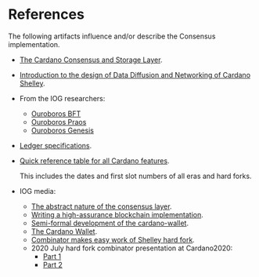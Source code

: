 # References 

The following artifacts influence and/or describe the Consensus implementation.

* [The Cardano Consensus and Storage Layer][consensus-report].
* [Introduction to the design of Data Diffusion and Networking of Cardano
  Shelley][network-report].
* From the IOG researchers:
    * [Ouroboros BFT][ouroboros-bft] 
    * [Ouroboros Praos][ouroboros-praos] 
    * [Ouroboros Genesis][ouroboros-genesis] 
* [Ledger specifications][cardano-ledger].
* [Quick reference table for all Cardano features](https://github.com/cardano-foundation/CIPs/blob/master/CIP-0059/feature-table.md).

  This includes the dates and first slot numbers of all eras and hard forks.
* IOG media:
    * [The abstract nature of the consensus layer](https://iohk.io/en/blog/posts/2020/05/28/the-abstract-nature-of-the-consensus-layer/).
    * [Writing a high-assurance blockchain implementation](https://iohk.io/en/blog/posts/2017/11/03/writing-a-high-assurance-blockchain-implementation/).
    * [Semi-formal development of the cardano-wallet](https://iohk.io/en/blog/posts/2018/06/04/semi-formal-development-the-cardano-wallet/).
    * [The Cardano Wallet](https://www.youtube.com/watch?v=6VWCB0_uLLw).
    * [Combinator makes easy work of Shelley hard fork](https://iohk.io/en/blog/posts/2020/05/07/combinator-makes-easy-work-of-shelley-hard-fork/).
    * 2020 July hard fork combinator presentation at Cardano2020:
        * [Part 1](https://www.youtube.com/watch?v=D8OTZULEsaI)
        * [Part 2](https://www.youtube.com/watch?v=wNZq6VPLIXg)

[ouroboros-bft]: https://iohk.io/en/research/library/papers/ouroboros-bfta-simple-byzantine-fault-tolerant-consensus-protocol/
[ouroboros-praos]: https://iohk.io/en/research/library/papers/ouroboros-praosan-adaptively-securesemi-synchronous-proof-of-stake-protocol/
[ouroboros-genesis]: https://iohk.io/en/research/library/papers/ouroboros-genesiscomposable-proof-of-stake-blockchains-with-dynamic-availability/
[consensus-report]: https://input-output-hk.github.io/ouroboros-consensus/pdfs/report.pdf
[network-report]: https://input-output-hk.github.io/ouroboros-network/pdfs/network-design/
[cardano-ledger]: https://github.com/input-output-hk/cardano-ledger/
